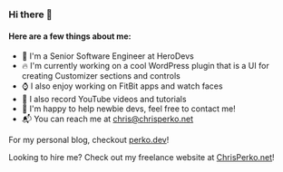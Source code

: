 ### Hi there 👋

#### Here are a few things about me:

- 🏢 I'm a Senior Software Engineer at HeroDevs
- 🔥 I'm currently working on a cool WordPress plugin that is a UI for creating Customizer sections and controls
- ⌚ I also enjoy working on FitBit apps and watch faces
- 🎥 I also record YouTube videos and tutorials
- 💬 I'm happy to help newbie devs, feel free to contact me!
- 📬 You can reach me at chris@chrisperko.net

For my personal blog, checkout [perko.dev](https://perko.dev)!

Looking to hire me?  Check out my freelance website at [ChrisPerko.net](https://chrisperko.net)!
